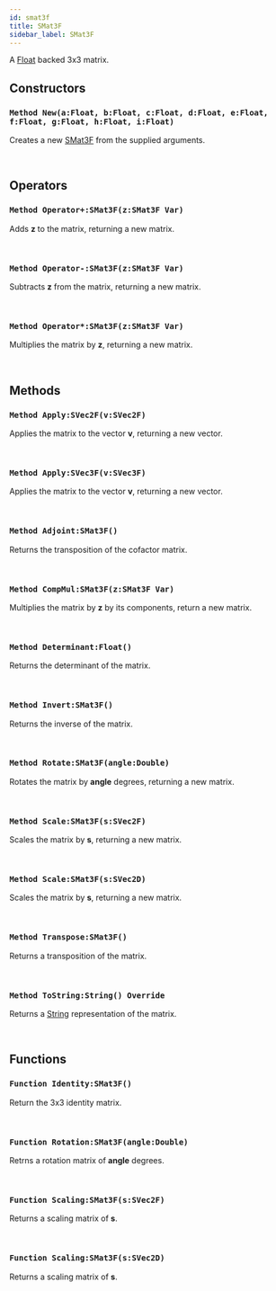 ```yaml
---
id: smat3f
title: SMat3F
sidebar_label: SMat3F
---
```


A [Float](../../../brl/brl.blitz/#float) backed 3x3 matrix.


## Constructors

### `Method New(a:Float, b:Float, c:Float, d:Float, e:Float, f:Float, g:Float, h:Float, i:Float)`

Creates a new [SMat3F](../../../brl/brl.matrix/smat3f) from the supplied arguments.

<br/>

## Operators

### `Method Operator+:SMat3F(z:SMat3F Var)`

Adds <b>z</b> to the matrix, returning a new matrix.

<br/>

### `Method Operator-:SMat3F(z:SMat3F Var)`

Subtracts <b>z</b> from the matrix, returning a new matrix.

<br/>

### `Method Operator*:SMat3F(z:SMat3F Var)`

Multiplies the matrix by <b>z</b>, returning a new matrix.

<br/>

## Methods

### `Method Apply:SVec2F(v:SVec2F)`

Applies the matrix to the vector <b>v</b>, returning a new vector.

<br/>

### `Method Apply:SVec3F(v:SVec3F)`

Applies the matrix to the vector <b>v</b>, returning a new vector.

<br/>

### `Method Adjoint:SMat3F()`

Returns the transposition of the cofactor matrix.

<br/>

### `Method CompMul:SMat3F(z:SMat3F Var)`

Multiplies the matrix by <b>z</b> by its components, return a new matrix.

<br/>

### `Method Determinant:Float()`

Returns the determinant of the matrix.

<br/>

### `Method Invert:SMat3F()`

Returns the inverse of the matrix.

<br/>

### `Method Rotate:SMat3F(angle:Double)`

Rotates the matrix by <b>angle</b> degrees, returning a new matrix.

<br/>

### `Method Scale:SMat3F(s:SVec2F)`

Scales the matrix by <b>s</b>, returning a new matrix.

<br/>

### `Method Scale:SMat3F(s:SVec2D)`

Scales the matrix by <b>s</b>, returning a new matrix.

<br/>

### `Method Transpose:SMat3F()`

Returns a transposition of the matrix.

<br/>

### `Method ToString:String() Override`

Returns a [String](../../../brl/brl.blitz/#string) representation of the matrix.

<br/>

## Functions

### `Function Identity:SMat3F()`

Return the 3x3 identity matrix.

<br/>

### `Function Rotation:SMat3F(angle:Double)`

Retrns a rotation matrix of <b>angle</b> degrees.

<br/>

### `Function Scaling:SMat3F(s:SVec2F)`

Returns a scaling matrix of <b>s</b>.

<br/>

### `Function Scaling:SMat3F(s:SVec2D)`

Returns a scaling matrix of <b>s</b>.

<br/>

